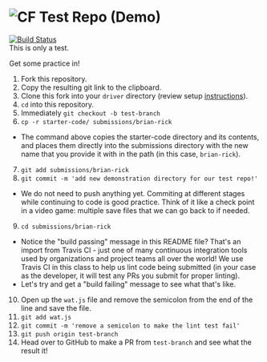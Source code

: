 ![CF](https://i.imgur.com/7v5ASc8.png)  Test Repo (Demo)
=======
[![Build Status](https://travis-ci.org/codefellows-seattle-301d4/00-test-repo-demo.svg?branch=master)](https://travis-ci.org/codefellows-seattle-301d4/00-test-repo-demo)   
This is only a test.

Get some practice in! 

1. Fork this repository.  
2. Copy the resulting git link to the clipboard.  
3. Clone this fork into your `driver` directory (review setup [instructions](https://github.com/codefellows/seattle-301d4/blob/master/README.md#create-and-setup-your-301-directory-structure)).  
4. `cd` into this repository.  
5. Immediately `git checkout -b test-branch`  
6. `cp -r starter-code/ submissions/brian-rick`   
  - The command above copies the starter-code directory and its contents, and places them directly into the submissions directory with the new name that you provide it with in the path (in this case, `brian-rick`). 
7. `git add submissions/brian-rick`
8. `git commit -m 'add new demonstration directory for our test repo!'`
  - We do not need to push anything yet. Commiting at different stages while continuing to code is good practice. Think of it like a check point in a video game: multiple save files that we can go back to if needed.
9. `cd submissions/brian-rick`
  - Notice the "build passing" message in this README file? That's an import from Travis CI - just one of many continuous integration tools used by organizations and project teams all over the world! We use Travis CI in this class to help us lint code being submitted (in your case as the developer, it will test any PRs you submit for proper linting).
  - Let's try and get a "build failing" message to see what that's like.
10. Open up the `wat.js` file and remove the semicolon from the end of the line and save the file.
11. `git add wat.js`
12. `git commit -m 'remove a semicolon to make the lint test fail'`
13. `git push origin test-branch`
13. Head over to GitHub to make a PR from `test-branch` and see what the result it!
